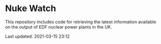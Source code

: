 # Nuke Watch

This repository includes code for retrieving the latest information available on the output of EDF nuclear power plants in the UK.

Last updated: 2021-03-15 23:12